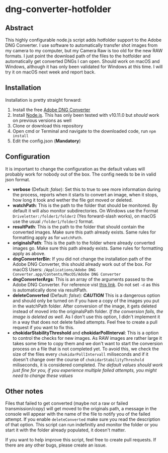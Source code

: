 # dng-converter-hotfolder
## Abstract
This highly configurable node.js script adds hotfolder support to the Adobe DNG Converter.
I use software to automatically transfer shot images from my camera to my computer, but my Camera Raw is too old for the new RAW formats. I just point the download path of the files to the hotfolder and automatically get converted DNGs I can open.
Should work on macOS and Windows, although it has only been validated for Windows at this time. I will try it on macOS next week and report back.

## Installation
Installation is pretty straight forward:
1. Install the free [Adobe DNG Converter](https://helpx.adobe.com/de/photoshop/using/adobe-dng-converter.html)
2. Install [Node.js](https://nodejs.org/en/download/). This has only been tested with v10.11.0 but *should* work on previous versions as well
3. Clone or download this repository
4. Open cmd or Terminal and navigate to the downloaded code, run `npm install`
5. Edit the config.json (**Mandatory**)

## Configuration
It is important to change the configuration as the default values will probably work for nobody out of the box.
The config needs to be in valid json format.

- **verbose** (Default: *false*): Set this to true to see more information during the process, reports when it starts to convert an image, when it stops, how long it took and wether the file got moved or deleted.
- **watchPath**: This is the path to the folder that should be monitored. By default it will also monitor subdirectories. On Windows use the Format `Driveletter:/folder1/folder2` (Yes forward-slash works), on macOS use the usual `/folder1/folder2` format.
- **resultPath**: This is the path to the folder that should contain the converted images. Make sure this path already exists. Same rules for formatting apply as for `watchPath`.
- **originalsPath**: This is the path to the folder where already converted images go. Make sure this path already exists. Same rules for formatting apply as above.
- **dngConverterBin**: If you did not change the installation path of the Adobe DNG Converter, this should already work out of the box. For macOS Users: `/Applications/Adobe DNG Converter.app/Contents/MacOS/Adobe DNG Converter`
- **dngConverterArgs**: This is an array of the arguments passed to the Adobe DNG Converter. For reference vist [this link](https://wwwimages2.adobe.com/content/dam/acom/en/products/photoshop/pdfs/dng_commandline.pdf). Do not set `-d` as this is automatically done via resultPath.
- **deleteConverted** (Default: *false*): ***CAUTION*** This is a dangerous option and should only be turned on if you have a copy of the images you put in the watchPath folder. After conversion of the image, it gets deleted instead of moved into the originalsPath folder. *If the conversion fails, the image is deleted as well.* As I don't use this option, I didn't implement it in a way that does not delete failed attempts. Feel free to create a pull request if you want to fix this.
- **chokidarStabilityThreshold** and **chokidarPollInterval**: This is a option to control the checks for new images. As RAW images are rather large it takes some time to copy them and we don't want to start the conversion process on a file that is not completed yet. To avoid this, we check the size of the files every `chokidarPollIntervall` miliseconds and if it doesn't change over the course of `chokidarStabilityThreshold` miliseconds, it is considered completed. *The default values should work just fine for you, if you experience multiple failed attempts, you might need to change these values*

## Other notes
Files that failed to get converted (maybe not a raw or failed transmission/copy) will get moved to the originals path, a message in the console will appear with the name of the file to notify you of the failed attempt. If you enable `deleteConverted` make sure you read the description of that option.
This script can run indefinitly and monitor the folder or you start it with the folder already populated, it doesn't matter.

If you want to help improve this script, feel free to create pull requests.
If there are any other bugs, please create an issue.
